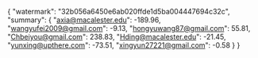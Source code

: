 {
    "watermark": "32b056a6450e6ab020ffde1d5ba004447694c32c", 
    "summary": {
        "axia@macalester.edu": -189.96, 
        "wangyufei2009@gmail.com": -9.13, 
        "hongyuwang87@gmail.com": 55.81, 
        "Chbeiyou@gmail.com": 238.83, 
        "Hding@macalester.edu": -21.45, 
        "yunxing@upthere.com": -73.51, 
        "xingyun27221@gmail.com": -0.58
    }
}